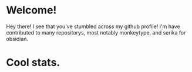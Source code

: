 # Welcome!

Hey there! I see that you've stumbled across my github profile!
I'm have contributed to many repositorys, most notably monkeytype, and serika for obsidian.

# Cool stats.

<!---
Warrobot10/Warrobot10 is a ✨ special ✨ repository because its `README.md` (this file) appears on your GitHub profile.
You can click the Preview link to take a look at your changes.
--->
